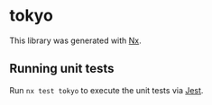# tokyo

This library was generated with [Nx](https://nx.dev).

## Running unit tests

Run `nx test tokyo` to execute the unit tests via [Jest](https://jestjs.io).
